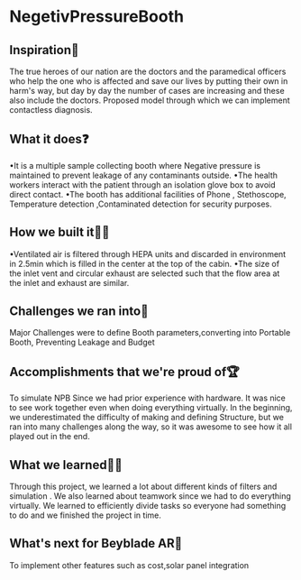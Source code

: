 # NegetivPressureBooth
## Inspiration💭
The true heroes of our nation are the doctors and the paramedical officers who help the one who is affected and save our lives by putting their own in harm's way, but day by day the number of cases are increasing and these also include the doctors. Proposed  model through which we can implement contactless diagnosis.

## What it does❓
•It is a multiple sample collecting booth where Negative pressure is maintained to prevent leakage of any contaminants outside.
•The health workers interact with the patient through an isolation glove box to avoid direct contact.
•The booth has additional facilities of Phone , Stethoscope, Temperature detection ,Contaminated detection for security purposes.

## How we built it👨‍💻
•Ventilated air is filtered through HEPA units and discarded in environment in 2.5min which is filled in the center at the top of the cabin.
•The size of the inlet vent and circular exhaust are selected such that the flow area at the inlet and exhaust are similar.

## Challenges we ran into🚀
Major Challenges were to define Booth parameters,converting into Portable Booth, Preventing Leakage and Budget 
## Accomplishments that we're proud of🏆
To simulate NPB
Since we had prior experience with hardware. It was nice to see work together even when doing everything virtually. In the beginning, we underestimated the difficulty of making and defining Structure, but we ran into many challenges along the way, so it was awesome to see how it all played out in the end.

## What we learned👨‍🏫
Through this project, we learned a lot about different kinds of filters and simulation . We also learned about teamwork since we had to do everything virtually. We learned to efficiently divide tasks so everyone had something to do and we finished the project in time.

## What's next for Beyblade AR🔮
 To implement other features such as cost,solar panel integration 
